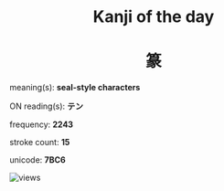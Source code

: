 <h1 align="center">Kanji of the day</h1>
<h1 align="center">篆</h1>
<p align="left">meaning(s): <b>seal-style characters</b></p>
<p align="left">ON reading(s): <b>テン</b></p>
<p align="left">frequency: <b>2243</b></p>
<p align="left">stroke count: <b>15</b></p>
<p align="left">unicode: <b>7BC6</b></p>
<p align="left"><img src="https://komarev.com/ghpvc/?username=tristanwagner-kanjioftheday&label=Views&color=0e75b6&style=flat" alt="views"/></p>
